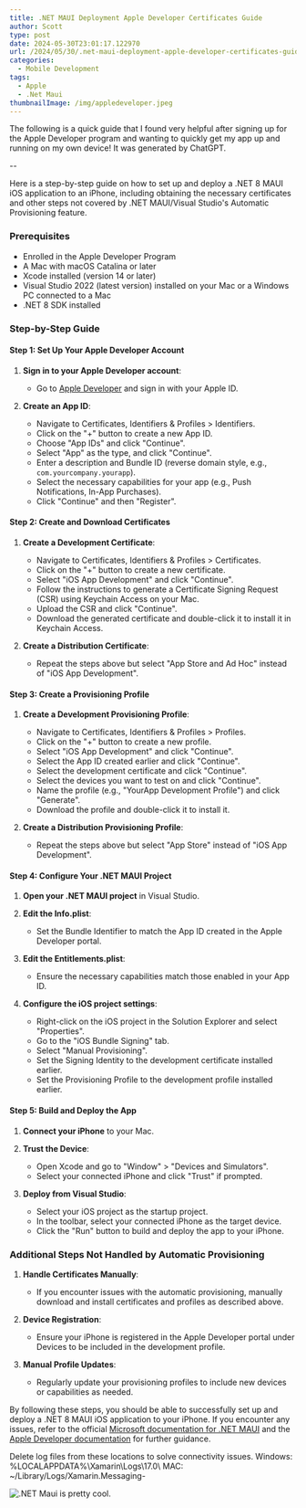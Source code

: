 ```yaml
---
title: .NET MAUI Deployment Apple Developer Certificates Guide
author: Scott
type: post
date: 2024-05-30T23:01:17.122970
url: /2024/05/30/.net-maui-deployment-apple-developer-certificates-guide/
categories:
  - Mobile Development
tags:
  - Apple
  - .Net Maui
thumbnailImage: /img/appledeveloper.jpeg
---
```

The following is a quick guide that I found very helpful after signing up for the Apple Developer program and wanting to quickly get my app up and running on my own device! It was generated by ChatGPT.

--

Here is a step-by-step guide on how to set up and deploy a .NET 8 MAUI iOS application to an iPhone, including obtaining the necessary certificates and other steps not covered by .NET MAUI/Visual Studio's Automatic Provisioning feature.

### Prerequisites
- Enrolled in the Apple Developer Program
- A Mac with macOS Catalina or later
- Xcode installed (version 14 or later)
- Visual Studio 2022 (latest version) installed on your Mac or a Windows PC connected to a Mac
- .NET 8 SDK installed

### Step-by-Step Guide

#### Step 1: Set Up Your Apple Developer Account
1. **Sign in to your Apple Developer account**:
   - Go to [Apple Developer](https://developer.apple.com/) and sign in with your Apple ID.
   
2. **Create an App ID**:
   - Navigate to Certificates, Identifiers & Profiles > Identifiers.
   - Click on the "+" button to create a new App ID.
   - Choose "App IDs" and click "Continue".
   - Select "App" as the type, and click "Continue".
   - Enter a description and Bundle ID (reverse domain style, e.g., `com.yourcompany.yourapp`).
   - Select the necessary capabilities for your app (e.g., Push Notifications, In-App Purchases).
   - Click "Continue" and then "Register".

#### Step 2: Create and Download Certificates
1. **Create a Development Certificate**:
   - Navigate to Certificates, Identifiers & Profiles > Certificates.
   - Click on the "+" button to create a new certificate.
   - Select "iOS App Development" and click "Continue".
   - Follow the instructions to generate a Certificate Signing Request (CSR) using Keychain Access on your Mac.
   - Upload the CSR and click "Continue".
   - Download the generated certificate and double-click it to install it in Keychain Access.

2. **Create a Distribution Certificate**:
   - Repeat the steps above but select "App Store and Ad Hoc" instead of "iOS App Development".

#### Step 3: Create a Provisioning Profile
1. **Create a Development Provisioning Profile**:
   - Navigate to Certificates, Identifiers & Profiles > Profiles.
   - Click on the "+" button to create a new profile.
   - Select "iOS App Development" and click "Continue".
   - Select the App ID created earlier and click "Continue".
   - Select the development certificate and click "Continue".
   - Select the devices you want to test on and click "Continue".
   - Name the profile (e.g., "YourApp Development Profile") and click "Generate".
   - Download the profile and double-click it to install it.

2. **Create a Distribution Provisioning Profile**:
   - Repeat the steps above but select "App Store" instead of "iOS App Development".

#### Step 4: Configure Your .NET MAUI Project
1. **Open your .NET MAUI project** in Visual Studio.

2. **Edit the Info.plist**:
   - Set the Bundle Identifier to match the App ID created in the Apple Developer portal.

3. **Edit the Entitlements.plist**:
   - Ensure the necessary capabilities match those enabled in your App ID.

4. **Configure the iOS project settings**:
   - Right-click on the iOS project in the Solution Explorer and select "Properties".
   - Go to the "iOS Bundle Signing" tab.
   - Select "Manual Provisioning".
   - Set the Signing Identity to the development certificate installed earlier.
   - Set the Provisioning Profile to the development profile installed earlier.

#### Step 5: Build and Deploy the App
1. **Connect your iPhone** to your Mac.

2. **Trust the Device**:
   - Open Xcode and go to "Window" > "Devices and Simulators".
   - Select your connected iPhone and click "Trust" if prompted.

3. **Deploy from Visual Studio**:
   - Select your iOS project as the startup project.
   - In the toolbar, select your connected iPhone as the target device.
   - Click the "Run" button to build and deploy the app to your iPhone.

### Additional Steps Not Handled by Automatic Provisioning
1. **Handle Certificates Manually**:
   - If you encounter issues with the automatic provisioning, manually download and install certificates and profiles as described above.

2. **Device Registration**:
   - Ensure your iPhone is registered in the Apple Developer portal under Devices to be included in the development profile.

3. **Manual Profile Updates**:
   - Regularly update your provisioning profiles to include new devices or capabilities as needed.

By following these steps, you should be able to successfully set up and deploy a .NET 8 MAUI iOS application to your iPhone. If you encounter any issues, refer to the official [Microsoft documentation for .NET MAUI](https://docs.microsoft.com/en-us/dotnet/maui/) and the [Apple Developer documentation](https://developer.apple.com/documentation/) for further guidance.

Delete log files from these locations to solve connectivity issues.
Windows: %LOCALAPPDATA%\Xamarin\Logs\17.0\ 
MAC: ~/Library/Logs/Xamarin.Messaging-

![.NET Maui is pretty cool.](/img/netmaui.png)
